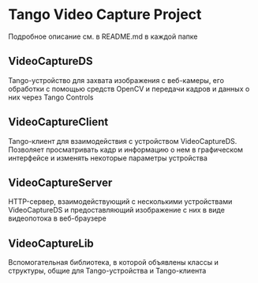 # Tango Video Capture Project
Подробное описание см. в README.md в каждой папке
## VideoCaptureDS
Tango-устройство для захвата изображения с веб-камеры, его обработки с помощью средств OpenCV и передачи кадров и данных о них через Tango Controls
## VideoCaptureClient
Tango-клиент для взаимодействия с устройством VideoCaptureDS. Позволяет просматривать кадр и информацию о нем в графическом интерфейсе и изменять некоторые параметры устройства
## VideoCaptureServer
HTTP-сервер, взаимодействующий с несколькими устройствами VideoCaptureDS и предоставляющий изображение с них в виде видеопотока в веб-браузере
## VideoCaptureLib
Вспомогательная библиотека, в которой объявлены классы и структуры, общие для Tango-устройства и Tango-клиента
